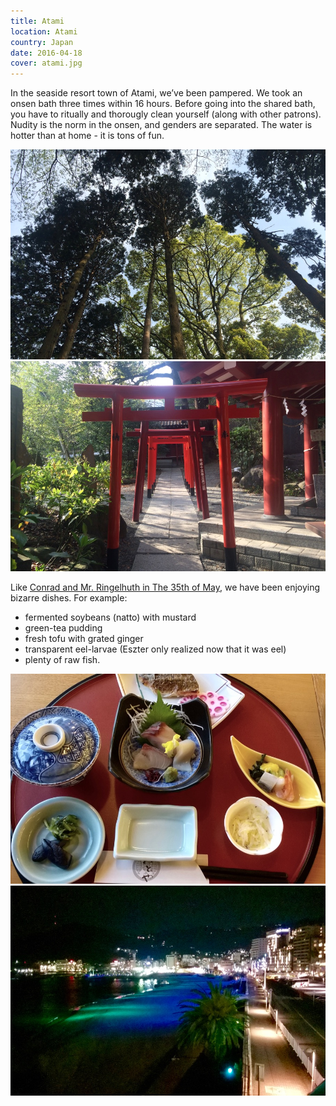 ```yaml
---
title: Atami
location: Atami
country: Japan
date: 2016-04-18
cover: atami.jpg
---
```


In the seaside resort town of Atami, weʼve been pampered. We took an onsen bath three times within 16 hours. Before going into the shared bath, you have to ritually and thorougly clean yourself (along with other patrons). Nudity is the norm in the onsen, and genders are separated. The water is hotter than at home - it is tons of fun.

![](../../img/0418-1.jpg)
![](../../img/0418-2.jpg)

Like [Conrad and Mr. Ringelhuth in The 35th of May](https://en.wikipedia.org/wiki/The_35th_of_May,_or_Conrad%27s_Ride_to_the_South_Seas), we have been enjoying bizarre dishes. For example:

- fermented soybeans (natto) with mustard
- green-tea pudding
- fresh tofu with grated ginger
- transparent eel-larvae (Eszter only realized now that it was eel)
- plenty of raw fish.

![](../../img/0418-3.jpg)
![](../../img/0418-4.jpg)
